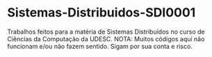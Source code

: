 # Sistemas-Distribuidos-SDI0001
Trabalhos feitos para a matéria de Sistemas Distribuídos no curso de Ciências da Computação da UDESC.
NOTA: Muitos códigos aqui não funcionam e/ou não fazem sentido. Sigam por sua conta e risco.
